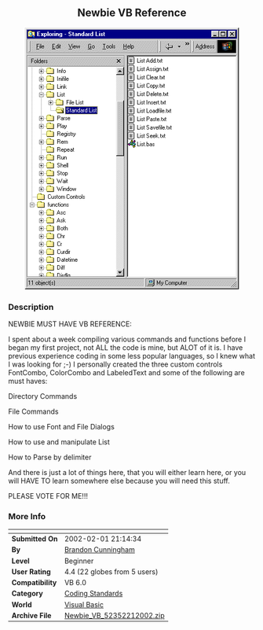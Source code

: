 ﻿<div align="center">

## Newbie VB Reference

<img src="PIC20022123108446.gif">
</div>

### Description

NEWBIE MUST HAVE VB REFERENCE:<br>

I spent about a week compiling various commands and functions before I began my first project, not ALL the code is mine, but ALOT of it is. I have previous experience coding in some less popular languages, so I knew what I was looking for ;-) I personally created the three custom controls FontCombo, ColorCombo and LabeledText and some of the following are must haves:<br>

Directory Commands<br>

File Commands<br>

How to use Font and File Dialogs<br>

How to use and manipulate List<br>

How to Parse by delimiter<br>

And there is just a lot of things here, that you will either learn here, or you will HAVE TO learn somewhere else because you will need this stuff.

PLEASE VOTE FOR ME!!!
 
### More Info
 


<span>             |<span>
---                |---
**Submitted On**   |2002-02-01 21:14:34
**By**             |[Brandon Cunningham](https://github.com/Planet-Source-Code/PSCIndex/blob/master/ByAuthor/brandon-cunningham.md)
**Level**          |Beginner
**User Rating**    |4.4 (22 globes from 5 users)
**Compatibility**  |VB 6\.0
**Category**       |[Coding Standards](https://github.com/Planet-Source-Code/PSCIndex/blob/master/ByCategory/coding-standards__1-43.md)
**World**          |[Visual Basic](https://github.com/Planet-Source-Code/PSCIndex/blob/master/ByWorld/visual-basic.md)
**Archive File**   |[Newbie\_VB\_52352212002\.zip](https://github.com/Planet-Source-Code/brandon-cunningham-newbie-vb-reference__1-31403/archive/master.zip)








